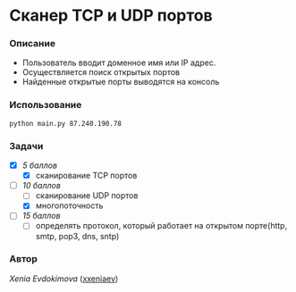 # Сканер TCP и UDP портов

### Описание
* Пользователь вводит доменное имя или IP адрес. 
* Осуществляется поиск открытых портов
* Найденные открытые порты выводятся на консоль

### Использование 

`python main.py 87.240.190.78`

### Задачи
-[x] *5 баллов*
    -[x] сканирование TCP портов
-[ ] *10 баллов*
    -[ ] сканирование UDP портов
    -[x] многопоточность
-[ ] *15 баллов*
    -[ ] определять протокол, который работает на
открытом порте(http, smtp, pop3, dns, sntp)

### Автор 
*Xenia Evdokimova* ([xxeniaev](https://github.com/xxeniaev))




    
